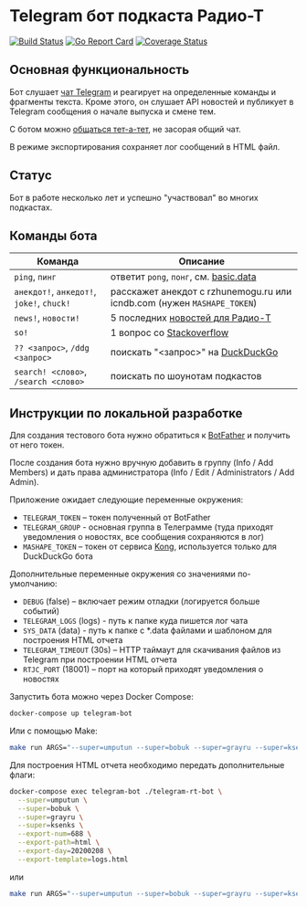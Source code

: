 # Telegram бот подкаста Радио-Т

[![Build Status](https://github.com/radio-t/gitter-rt-bot/workflows/build/badge.svg)](https://github.com/radio-t/gitter-rt-bot/actions) [![Go Report Card](https://goreportcard.com/badge/github.com/radio-t/gitter-rt-bot)](https://goreportcard.com/report/github.com/radio-t/gitter-rt-bot) [![Coverage Status](https://coveralls.io/repos/github/radio-t/super-bot/badge.svg?branch=master)](https://coveralls.io/github/radio-t/super-bot?branch=master)

## Основная функциональность

Бот слушает [чат Telegram](https://t.me/radio_t_chat) и реагирует на определенные команды и фрагменты текста.
Кроме этого, он слушает API новостей и публикует в Telegram сообщения о начале выпуска и смене тем.

С ботом можно [общаться тет-а-тет](https://t.me/radiot_superbot), не засорая общий чат.

В режиме экспортирования сохраняет лог сообщений в HTML файл.

## Статус

Бот в работе несколько лет и успешно "участвовал" во многих подкастах. 

## Команды бота

| Команда        | Описание                                                                                                       |
|----------------|----------------------------------------------------------------------------------------------------------------|
| `ping`, `пинг` | ответит `pong`, `понг`, см. [basic.data](https://github.com/radio-t/gitter-rt-bot/blob/master/data/basic.data) |
| `анекдот!`, `анкедот!`, `joke!`, `chuck!` | расскажет анекдот с rzhunemogu.ru или icndb.com (нужен `MASHAPE_TOKEN`)             |
| `news!`, `новости!`                       | 5 последних [новостей для Радио-Т](https://news.radio-t.com)                        |
| `so!`                                     | 1 вопрос со [Stackoverflow](https://stackoverflow.com/questions?tab=Active)         |
| `?? <запрос>`, `/ddg <запрос>`                             | поискать "<запрос>" на [DuckDuckGo](https://duckduckgo.com)                         |
| `search! <слово>`, `/search <слово>` | поискать по шоунотам подкастов|

## Инструкции по локальной разработке

Для создания тестового бота нужно обратиться к [BotFather](https://t.me/BotFather) и получить от него токен.

После создания бота нужно вручную добавить в группу (Info / Add Members) и дать права администратора (Info / Edit / Administrators / Add Admin).

Приложение ожидает следующие переменные окружения:

* `TELEGRAM_TOKEN` – токен полученный от BotFather
* `TELEGRAM_GROUP` - основная группа в Телеграмме (туда приходят уведомления о новостях, все сообщения сохраняются в лог)
* `MASHAPE_TOKEN` – токен от сервиса [Kong](https://konghq.com/), используется только для DuckDuckGo бота

Дополнительные переменные окружения со значениями по-умолчанию:

* `DEBUG` (false) – включает режим отладки (логируется больше событий)
* `TELEGRAM_LOGS` (logs) - путь к папке куда пишется лог чата
* `SYS_DATA` (data) - путь к папке с *.data файлами и шаблоном для построения HTML отчета
* `TELEGRAM_TIMEOUT` (30s) – HTTP таймаут для скачивания файлов из Telegram при построении HTML отчета
* `RTJC_PORT` (18001) – порт на который приходят уведомления о новостях

Запустить бота можно через Docker Compose:

```bash
docker-compose up telegram-bot
```

Или с помощью Make:

```bash
make run ARGS="--super=umputun --super=bobuk --super=grayru --super=ksenks"
```

Для построения HTML отчета необходимо передать дополнительные флаги:

```bash
docker-compose exec telegram-bot ./telegram-rt-bot \
  --super=umputun \
  --super=bobuk \
  --super=grayru \
  --super=ksenks \
  --export-num=688 \
  --export-path=html \
  --export-day=20200208 \
  --export-template=logs.html
```

или

```bash
make run ARGS="--super=umputun --super=bobuk --super=grayru --super=ksenks --export-num=688 --export-path=logs --export-day=20200208 --export-template=data/logs.html"
```
